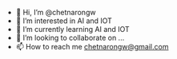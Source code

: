 - 👋 Hi, I’m @chetnarongw
- 👀 I’m interested in AI and IOT
- 🌱 I’m currently learning AI and IOT
- 💞️ I’m looking to collaborate on ...
- 📫 How to reach me chetnarongw@gmail.com

<!---
chetnarongw/chetnarongw is a ✨ special ✨ repository because its `README.md` (this file) appears on your GitHub profile.
You can click the Preview link to take a look at your changes.
--->
